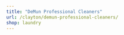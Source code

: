 ```yaml
---
title: "DeMun Professional Cleaners"
url: /clayton/demun-professional-cleaners/
shop: laundry
---
```

